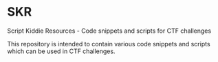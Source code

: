 # SKR
Script Kiddie Resources - Code snippets and scripts for CTF challenges

This repository is intended to contain various code snippets and scripts which can be used in CTF challenges.
